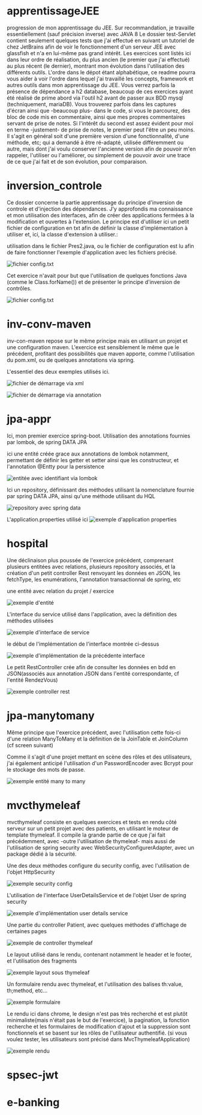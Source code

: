 # apprentissageJEE
progression de mon apprentissage du JEE. Sur recommandation, je travaille essentiellement (sauf précision inverse) avec JAVA 8
Le dossier test-Servlet contient seulement quelques tests que j'ai effectué en suivant un tutoriel de chez JetBrains afin de voir le fonctionnement 
d'un serveur JEE avec glassfish et n'a en lui-même pas grand intérêt.
Les exercices sont listés ici dans leur ordre de réalisation, du plus ancien (le premier que j'ai effectué) au plus récent (le dernier), 
montrant mon évolution dans l'utilisation des différents outils. L'ordre dans le dépot étant alphabétique, ce readme pourra vous aider à voir l'ordre 
dans lequel j'ai travaillé les concepts, framework et autres outils dans mon apprentissage du JEE.
Vous verrez parfois la présence de dépendance a h2 database, beaucoup de ces exercices ayant été réalisé de prime abord 
via l'outil h2 avant de passer aux BDD mysql (techniquement, mariaDB).
Vous trouverez parfois dans les captures d'écran ainsi que -beaucoup plus- dans le code, si vous le parcourez, des bloc de code 
mis en commentaire, ainsi que mes propres commentaires servant de prise de notes.
Si l'intérêt du second est assez évident pour moi en terme -justement- de prise de notes, le premier peut l'être un peu moins.
Il s'agit en général soit d'une première version d'une fonctionnalité, d'une méthode, etc; qui a demandé à être ré-adapté, utilisée différemment
ou autre, mais dont j'ai voulu conserver l'ancienne version afin de pouvoir m'en rappeler, l'utiliser ou l'améliorer, ou simplement de pouvoir avoir une trace
de ce que j'ai fait et de son évolution, pour comparaison.

# inversion_controle
Ce dossier concerne la partie apprentissage du principe d'inversion de controle et d'injection des dépendances. 
J'y approfondis ma connaissance et mon utilisation des interfaces, afin de créer des applications fermées à la modification et ouvertes à l'extension.
Le principe est d'utiliser ici un petit fichier de configuration en txt afin de définir la classe d'implémentation à utiliser et, ici, la classe d'extension à utiliser.:

utilisation dans le fichier Pres2.java, ou le fichier de configuration est lu afin de faire fonctionner l'exemple d'application avec les fichiers précisé.

![fichier config.txt](assets/capture_configtxt.PNG)

Cet exercice n'avait pour but que l'utilisation de quelques fonctions Java (comme le Class.forName()) et de présenter le principe d'inversion de contrôles.

![fichier config.txt](assets/capture_inv_conv.PNG)

# inv-conv-maven
inv-con-maven repose sur le même principe mais en utilisant un projet et une configuration maven.
L'exercice est sensiblement le même que le précédent, profitant des possibilités que maven apporte, comme l'utilisation du pom.xml, ou de quelques annotations via spring.

L'essentiel des deux exemples utilisés ici.

![fichier de démarrage via xml](assets/capture_inv_conv_maven.PNG)

![fichier de démarrage via annotation](assets/capture_inv_conv_maven_annot.PNG)

# jpa-appr
Ici, mon premier exercice spring-boot. Utilisation des annotations fournies par lombok, de spring DATA JPA

ici une entité créée grace aux annotations de lombok notamment, permettant de définir les getter et setter ainsi que les constructeur, et l'annotation @Entty pour la persistence

![entitée avec identifiant via lombok](assets/capture_jpaapp_entite.PNG)

Ici un repository, définissant des méthodes utilisant la nomenclature fournie par spring DATA JPA, ainsi qu'une méthode utilisant du HQL

![repository avec spring data](assets/capture_jpaapp_repository.PNG)

L'application.properties utilisé ici
![exemple d'application properties](assets/capture_jpaapp_appproperties.PNG)


# hospital
Une déclinaison plus poussée de l'exercice précédent, comprenant plusieurs entitées avec relations, plusieurs repository associés, et la création d'un
petit controller Rest renvoyant les données en JSON, les fetchType, les enumérations, l'annotation transactionnal de spring, etc

une entité avec relation du projet / exercice

![exemple d'entité](assets/capture_hospital_entity.PNG)

L'interface du service utilisé dans l'application, avec la définition des méthodes utilisées

![exemple d'interface de service](assets/capture_hospital_interface_service.PNG)

le début de l'implémentation de l'interface montrée ci-dessus

![exemple d'implémentation de la précédente interface](assets/capture_hospital_interface_service_impl.PNG)

Le petit RestController crée afin de consulter les données en bdd en JSON(associés aux annotation JSON dans l'entité 
correspondante, cf l'entité RendezVous)

![exemple controller rest](assets/capture_hospital_restcontroller.PNG)

# jpa-manytomany
Même principe que l'exercice précédent, avec l'utilisation cette fois-ci d'une relation ManyToMany et la définition de la JoinTable et JoinColumn (cf screen suivant)

Comme il s'agit d'une projet mettant en scène des rôles et des utilisateurs, j'ai également anticipé l'utilisation d'un PasswordEncoder avec Bcrypt pour le stockage des mots de passe.

![exemple entité many to many](assets/capture_jpamanytomany_entite.PNG)

# mvcthymeleaf
mvcthymeleaf consiste en quelques exercices et tests en rendu côté serveur sur un petit projet avec des patients, en utilisant le moteur de template thymeleaf.
Il compile la grande partie de ce que j'ai fait précédemment, avec -outre l'utilisation de thymeleaf- mais aussi de l'utilisation de spring security avec 
WebSecurityConfigurerAdapter, avec un package dédié à la sécurité.

Une des deux méthodes configure du security config, avec l'utilisation de l'objet HttpSecurity

![exemple security config](assets/capture_mvcthymeleaf_securityconfig.PNG)

L'utilisation de l'interface UserDetailsService et de l'objet User de spring security

![exemple d'implémentation user details service ](assets/capture_mvcthymeleaf_userserviceimpl.PNG)

Une partie du controller Patient, avec quelques méthodes d'affichage de certaines pages

![exemple de controller thymeleaf](assets/capture_mvcthymeleaf_controller.PNG)

Le layout utilisé dans le rendu, contenant notamment le header et le footer, et l'utilisation des fragments

![exemple layout sous thymeleaf](assets/capture_mvcthymeleaf_layout.PNG)

Un formulaire rendu avec thymeleaf, et l'utilisation des balises th:value, th;method, etc...

![exemple formulaire](assets/capture_mvcthymeleaf_formulaire.PNG)

Le rendu ici dans chrome, le design n'est pas très recherché et est plutôt minimaliste(mais n'était pas le but de l'exercice), la pagination, la fonction recherche
et les formulaires de modification d'ajout et la suppression sont fonctionnels et se basent sur les rôles de l'utilisateur authentifié.
(si vous voulez tester, les utilisateurs sont précisé dans MvcThymeleafApplication)

![exemple rendu](assets/capture_mvcthymeleaf_rendu.PNG)

# spsec-jwt

# e-banking
